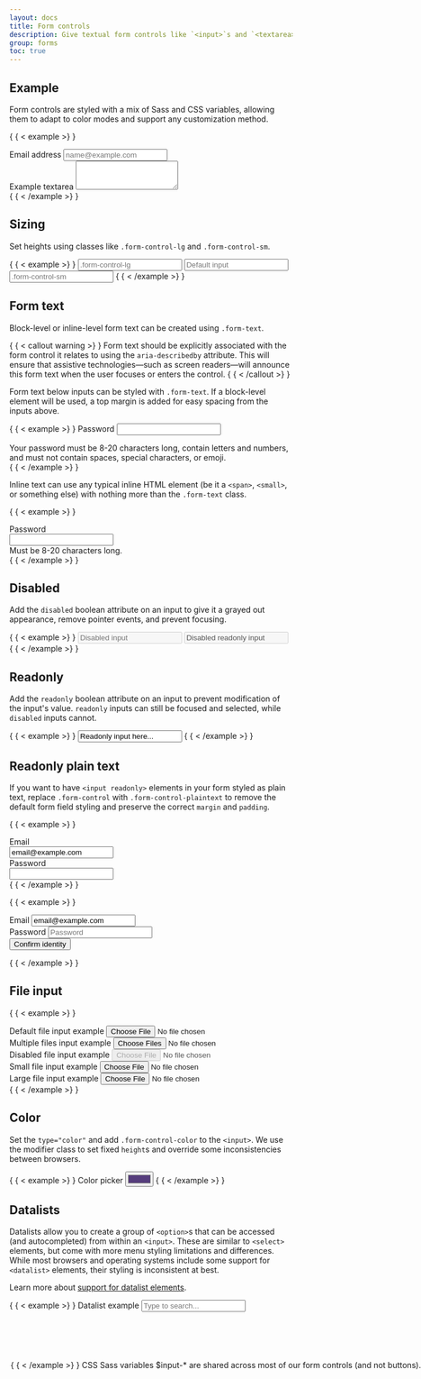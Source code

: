 ```yaml
---
layout: docs
title: Form controls
description: Give textual form controls like `<input>`s and `<textarea>`s an upgrade with custom styles, sizing, focus states, and more.
group: forms
toc: true
---
```


## Example

Form controls are styled with a mix of Sass and CSS variables, allowing them to
adapt to color modes and support any customization method.

{ { < example >} }
<div class="mb-3">
  <label for="exampleFormControlInput1" class="form-label">Email address</label>
  <input type="email" class="form-control" id="exampleFormControlInput1" placeholder="name@example.com">
</div>
<div class="mb-3">
  <label for="exampleFormControlTextarea1" class="form-label">Example textarea</label>
  <textarea class="form-control" id="exampleFormControlTextarea1" rows="3"></textarea>
</div>
{ { < /example >} }

## Sizing

Set heights using classes like `.form-control-lg` and `.form-control-sm`.

{ { < example >} }
<input class="form-control form-control-lg" type="text" placeholder=".form-control-lg" aria-label=".form-control-lg example">
<input class="form-control" type="text" placeholder="Default input" aria-label="default input example">
<input class="form-control form-control-sm" type="text" placeholder=".form-control-sm" aria-label=".form-control-sm example">
{ { < /example >} }

## Form text

Block-level or inline-level form text can be created using `.form-text`.

{ { < callout warning >} }
Form text should be explicitly associated with the form control it relates to
using the `aria-describedby` attribute. This will ensure that assistive
technologies—such as screen readers—will announce this form text when the user
focuses or enters the control.
{ { < /callout >} }

Form text below inputs can be styled with `.form-text`. If a block-level element
will be used, a top margin is added for easy spacing from the inputs above.

{ { < example >} }
<label for="inputPassword5" class="form-label">Password</label>
<input type="password" id="inputPassword5" class="form-control" aria-describedby="passwordHelpBlock">
<div id="passwordHelpBlock" class="form-text">
  Your password must be 8-20 characters long, contain letters and numbers, and must not contain spaces, special characters, or emoji.
</div>
{ { < /example >} }

Inline text can use any typical inline HTML element (be it a `<span>`,
`<small>`, or something else) with nothing more than the `.form-text` class.

{ { < example >} }
<div class="row g-3 align-items-center">
  <div class="col-auto">
    <label for="inputPassword6" class="col-form-label">Password</label>
  </div>
  <div class="col-auto">
    <input type="password" id="inputPassword6" class="form-control" aria-describedby="passwordHelpInline">
  </div>
  <div class="col-auto">
    <span id="passwordHelpInline" class="form-text">
      Must be 8-20 characters long.
    </span>
  </div>
</div>
{ { < /example >} }

## Disabled

Add the `disabled` boolean attribute on an input to give it a grayed out
appearance, remove pointer events, and prevent focusing.

{ { < example >} }
<input class="form-control" type="text" placeholder="Disabled input" aria-label="Disabled input example" disabled>
<input class="form-control" type="text" value="Disabled readonly input" aria-label="Disabled input example" disabled readonly>
{ { < /example >} }

## Readonly

Add the `readonly` boolean attribute on an input to prevent modification of the
input's value. `readonly` inputs can still be focused and selected, while
`disabled` inputs cannot.

{ { < example >} }
<input class="form-control" type="text" value="Readonly input here..." aria-label="readonly input example" readonly>
{ { < /example >} }

## Readonly plain text

If you want to have `<input readonly>` elements in your form styled as plain
text, replace `.form-control` with `.form-control-plaintext` to remove the
default form field styling and preserve the correct `margin` and `padding`.

{ { < example >} }
  <div class="mb-3 row">
    <label for="staticEmail" class="col-sm-2 col-form-label">Email</label>
    <div class="col-sm-10">
      <input type="text" readonly class="form-control-plaintext" id="staticEmail" value="email@example.com">
    </div>
  </div>
  <div class="mb-3 row">
    <label for="inputPassword" class="col-sm-2 col-form-label">Password</label>
    <div class="col-sm-10">
      <input type="password" class="form-control" id="inputPassword">
    </div>
  </div>
{ { < /example >} }

{ { < example >} }
<form class="row g-3">
  <div class="col-auto">
    <label for="staticEmail2" class="visually-hidden">Email</label>
    <input type="text" readonly class="form-control-plaintext" id="staticEmail2" value="email@example.com">
  </div>
  <div class="col-auto">
    <label for="inputPassword2" class="visually-hidden">Password</label>
    <input type="password" class="form-control" id="inputPassword2" placeholder="Password">
  </div>
  <div class="col-auto">
    <button type="submit" class="btn btn-primary mb-3">Confirm identity</button>
  </div>
</form>
{ { < /example >} }

## File input

{ { < example >} }
<div class="mb-3">
  <label for="formFile" class="form-label">Default file input example</label>
  <input class="form-control" type="file" id="formFile">
</div>
<div class="mb-3">
  <label for="formFileMultiple" class="form-label">Multiple files input example</label>
  <input class="form-control" type="file" id="formFileMultiple" multiple>
</div>
<div class="mb-3">
  <label for="formFileDisabled" class="form-label">Disabled file input example</label>
  <input class="form-control" type="file" id="formFileDisabled" disabled>
</div>
<div class="mb-3">
  <label for="formFileSm" class="form-label">Small file input example</label>
  <input class="form-control form-control-sm" id="formFileSm" type="file">
</div>
<div>
  <label for="formFileLg" class="form-label">Large file input example</label>
  <input class="form-control form-control-lg" id="formFileLg" type="file">
</div>
{ { < /example >} }

## Color

Set the `type="color"` and add `.form-control-color` to the `<input>`. We use
the modifier class to set fixed `height`s and override some inconsistencies
between browsers.

{ { < example >} }
<label for="exampleColorInput" class="form-label">Color picker</label>
<input type="color" class="form-control form-control-color" id="exampleColorInput" value="#563d7c" title="Choose your color">
{ { < /example >} }

## Datalists

Datalists allow you to create a group of `<option>`s that can be accessed (and
autocompleted) from within an `<input>`. These are similar to `<select>`
elements, but come with more menu styling limitations and differences. While
most browsers and operating systems include some support for `<datalist>`
elements, their styling is inconsistent at best.

Learn more about [support for datalist elements](https://caniuse.com/datalist).

{ { < example >} }
<label for="exampleDataList" class="form-label">Datalist example</label>
<input class="form-control" list="datalistOptions" id="exampleDataList" placeholder="Type to search...">
<datalist id="datalistOptions">
  <option value="San Francisco">
  <option value="New York">
  <option value="Seattle">
  <option value="Los Angeles">
  <option value="Chicago">
</datalist>
{ { < /example >} }

## CSS

### Sass variables

`$input-*` are shared across most of our form controls (and not buttons).

{ { < scss-docs name="form-input-variables" file="scss/_variables.scss" >} }

`$form-label-*` and `$form-text-*` are for our `<label>`s and `.form-text`
component.

{ { < scss-docs name="form-label-variables" file="scss/_variables.scss" >} }

{ { < scss-docs name="form-text-variables" file="scss/_variables.scss" >} }

`$form-file-*` are for file input.

{ { < scss-docs name="form-file-variables" file="scss/_variables.scss" >} }
